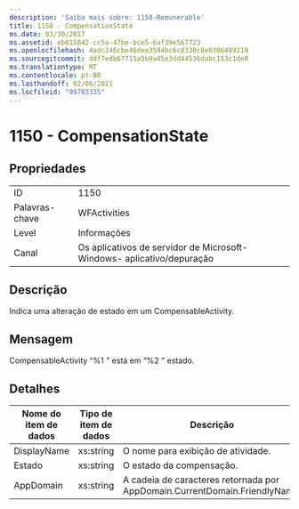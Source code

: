 ```yaml
---
description: 'Saiba mais sobre: 1150-Remunerable'
title: 1150 - CompensationState
ms.date: 03/30/2017
ms.assetid: eb015842-cc5a-47be-bce5-6af39e567723
ms.openlocfilehash: 4adc246cbe46dee3594bc6c0330c8e0306489219
ms.sourcegitcommit: ddf7edb67715a5b9a45e3dd44536dabc153c1de0
ms.translationtype: MT
ms.contentlocale: pt-BR
ms.lasthandoff: 02/06/2021
ms.locfileid: "99703335"
---
```

# <a name="1150---compensationstate"></a>1150 - CompensationState

## <a name="properties"></a>Propriedades  
  
|||  
|-|-|  
|ID|1150|  
|Palavras-chave|WFActivities|  
|Level|Informações|  
|Canal|Os aplicativos de servidor de Microsoft-Windows- aplicativo/depuração|  
  
## <a name="description"></a>Descrição  

 Indica uma alteração de estado em um CompensableActivity.  
  
## <a name="message"></a>Mensagem  

 CompensableActivity “%1 " está em “%2 " estado.  
  
## <a name="details"></a>Detalhes  
  
|Nome do item de dados|Tipo de item de dados|Descrição|  
|--------------------|--------------------|-----------------|  
|DisplayName|xs:string|O nome para exibição de atividade.|  
|Estado|xs:string|O estado da compensação.|  
|AppDomain|xs:string|A cadeia de caracteres retornada por AppDomain.CurrentDomain.FriendlyName.|
